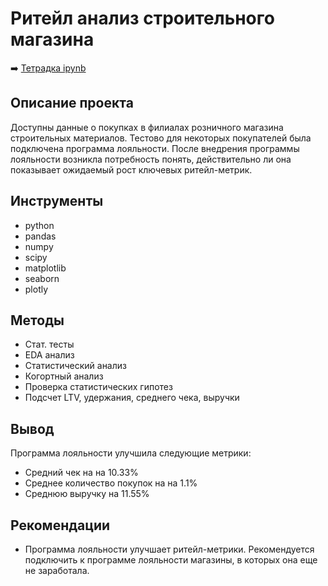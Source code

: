 # Ритейл анализ строительного магазина

➡️ [Тетрадка ipynb](https://github.com/mechfil/Portfolio/blob/main/Building%20materials%20store/Retail%20analysis%20of%20a%20building%20materials%20store.ipynb)

## Описание проекта

Доступны данные о покупках в филиалах розничного магазина строительных материалов. Тестово для некоторых покупателей была подключена программа лояльности. После внедрения программы лояльности возникла потребность понять, действительно ли она показывает ожидаемый рост ключевых ритейл-метрик.


## Инструменты

- python
- pandas
- numpy
- scipy
- matplotlib
- seaborn
- plotly

## Методы
- Стат. тесты
- EDA анализ
- Статистический анализ
- Когортный анализ
- Проверка статистических гипотез
- Подсчет LTV, удержания, среднего чека, выручки


## Вывод
Программа лояльности улучшила следующие метрики:
- Средний чек на на 10.33%
- Среднее количество покупок на на 1.1%
- Среднюю выручку на 11.55%

## Рекомендации
- Программа лояльности улучшает ритейл-метрики. Рекомендуется подключить к программе лояльности магазины, в которых она еще не заработала.

